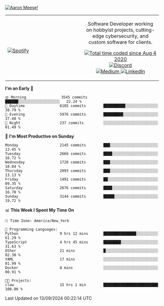 [![Aaron Meese!](https://user-images.githubusercontent.com/17814535/88975338-a2aabf00-d27f-11ea-963f-8a19608716b4.png)](https://github.com/ajmeese7/readme-ascii "README ASCII")

<!-- Modified from project here: https://github.com/novatorem/novatorem -->
<table width="100%">
  <tr>
  <td width="50%">

&nbsp; <br> [![Spotify](https://ajmeese7.vercel.app/api/spotify)](https://open.spotify.com/user/ajmeese)

  </td>
  <td width="50%">
    <p align="center">
    Software Developer working on hobbyist projects, cutting-edge cybersecurity, and custom software for clients.
    </p>
    <p align="center">
      <a href="https://wakatime.com/@f726891d-3b02-46cd-9b60-e8c59f9e2b14">
        <img src="https://wakatime.com/badge/user/f726891d-3b02-46cd-9b60-e8c59f9e2b14.svg" alt="Total time coded since Aug 4 2020" title="WakaTime" />
      </a>
      <a href="http://link.aaronmeese.com/discord">
        <img src="https://img.shields.io/badge/discord-ajmeese7%234835-369?style=flat-square&logo=discord&logoColor=white&color=purple" alt="Discord" title="Discord">
      </a>
      <br />
      <a href="https://link.aaronmeese.com/medium">
        <img src="https://img.shields.io/badge/medium-ajmeese7-1DB954?style=flat-square&logo=medium&logoColor=white" alt="Medium" title="Medium">
      </a>
      <a href="https://link.aaronmeese.com/linkedin">
        <img src="https://img.shields.io/badge/linkedIn-aaronmeese-1DB954?style=flat-square&logo=linkedin&logoColor=white&color=blue" alt="LinkedIn" title="LinkedIn">
      </a>
    </p>
  </td>

</table>

[//]: <> (The `&nbsp;` is to have Aphelion take up more space)

<!--START_SECTION:waka-->
**I'm an Early 🐤** 

```text
🌞 Morning                3545 commits        ██████░░░░░░░░░░░░░░░░░░░   22.24 % 
🌆 Daytime                6185 commits        ██████████░░░░░░░░░░░░░░░   38.79 % 
🌃 Evening                5976 commits        █████████░░░░░░░░░░░░░░░░   37.48 % 
🌙 Night                  237 commits         ░░░░░░░░░░░░░░░░░░░░░░░░░   01.49 % 
```
📅 **I'm Most Productive on Sunday** 

```text
Monday                   2145 commits        ███░░░░░░░░░░░░░░░░░░░░░░   13.45 % 
Tuesday                  2666 commits        ████░░░░░░░░░░░░░░░░░░░░░   16.72 % 
Wednesday                1728 commits        ███░░░░░░░░░░░░░░░░░░░░░░   10.84 % 
Thursday                 2093 commits        ███░░░░░░░░░░░░░░░░░░░░░░   13.13 % 
Friday                   1491 commits        ██░░░░░░░░░░░░░░░░░░░░░░░   09.35 % 
Saturday                 2676 commits        ████░░░░░░░░░░░░░░░░░░░░░   16.78 % 
Sunday                   3144 commits        █████░░░░░░░░░░░░░░░░░░░░   19.72 % 
```


📊 **This Week I Spent My Time On** 

```text
🕑︎ Time Zone: America/New_York

💬 Programming Languages: 
Python                   9 hrs 12 mins       ███████████████░░░░░░░░░░   61.29 % 
TypeScript               4 hrs 45 mins       ████████░░░░░░░░░░░░░░░░░   31.63 % 
Other                    21 mins             █░░░░░░░░░░░░░░░░░░░░░░░░   02.38 % 
YAML                     17 mins             ░░░░░░░░░░░░░░░░░░░░░░░░░   01.99 % 
Docker                   8 mins              ░░░░░░░░░░░░░░░░░░░░░░░░░   00.91 % 

🐱‍💻 Projects: 
claw                     15 hrs 1 min        █████████████████████████   100.00 % 
```


 Last Updated on 13/09/2024 00:22:14 UTC
<!--END_SECTION:waka-->
